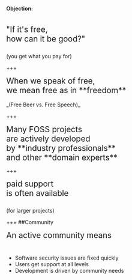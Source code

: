 #### **Objection:**
<br>
<span style="font-size:150%">
"If it's free,<br>
how can it be good?"<br><br>
</span>
(you get what you pay for)

+++

<span style="font-size: 150%">
When we speak of free,<br> 
we mean free as in **freedom**
</span>
<br><br>
_(Free Beer vs. Free Speech)_

+++

<span style="font-size:150%">
Many FOSS projects<br>
are actively developed<br>
by **industry professionals**<br>
and other **domain experts**
</span>

+++

<span style="font-size:150%">
paid support<br>
is often available<br><br>
</span>
(for larger projects)

+++
##Community

<span style="font-size:150%">
An active community means<br><br>
</span>
<ul class=" ">
<li class="fragment li-nested-item" data-notes=" ">Software security issues are fixed quickly</li>
<li class="fragment li-nested-item" data-notes=" ">Users get support at all levels</li>
<li class="fragment li-nested-item" data-notes=" ">Development is driven by community needs</li>
</ul>